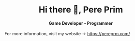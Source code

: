 <h1 align="center"> Hi there 👋, Pere Prim </h1>
<h4 align="center"> Game Developer - Programmer </h4>

For more information, visit my website -> https://pereprm.com/
